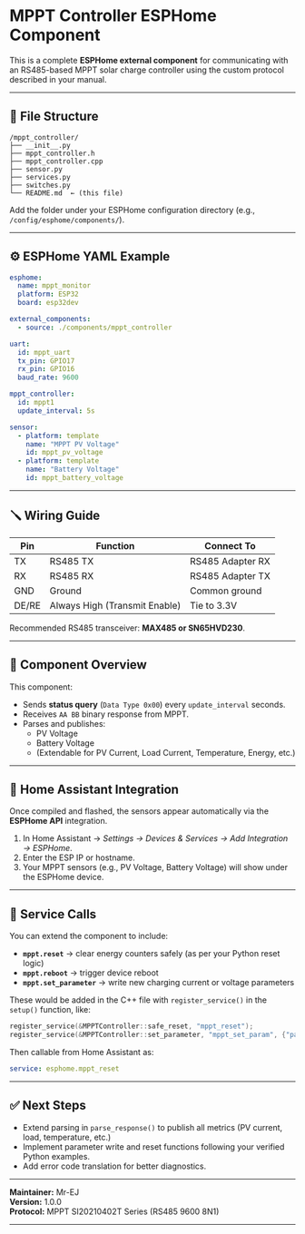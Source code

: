 # MPPT Controller ESPHome Component

This is a complete **ESPHome external component** for communicating with an RS485-based MPPT solar charge controller using the custom protocol described in your manual.

---

## 📁 File Structure

```
/mppt_controller/
├── __init__.py
├── mppt_controller.h
├── mppt_controller.cpp
├── sensor.py
├── services.py
├── switches.py
└── README.md  ← (this file)
```

Add the folder under your ESPHome configuration directory (e.g., `/config/esphome/components/`).

---

## ⚙️ ESPHome YAML Example

```yaml
esphome:
  name: mppt_monitor
  platform: ESP32
  board: esp32dev

external_components:
  - source: ./components/mppt_controller

uart:
  id: mppt_uart
  tx_pin: GPIO17
  rx_pin: GPIO16
  baud_rate: 9600

mppt_controller:
  id: mppt1
  update_interval: 5s

sensor:
  - platform: template
    name: "MPPT PV Voltage"
    id: mppt_pv_voltage
  - platform: template
    name: "Battery Voltage"
    id: mppt_battery_voltage
```

---

## 🪛 Wiring Guide

| Pin | Function | Connect To |
|-----|-----------|-------------|
| TX  | RS485 TX  | RS485 Adapter RX |
| RX  | RS485 RX  | RS485 Adapter TX |
| GND | Ground    | Common ground |
| DE/RE | Always High (Transmit Enable) | Tie to 3.3V |

Recommended RS485 transceiver: **MAX485 or SN65HVD230**.

---

## 🧠 Component Overview

This component:
- Sends **status query** (`Data Type 0x00`) every `update_interval` seconds.
- Receives `AA BB` binary response from MPPT.
- Parses and publishes:
  - PV Voltage
  - Battery Voltage
  - (Extendable for PV Current, Load Current, Temperature, Energy, etc.)

---

## 🧩 Home Assistant Integration

Once compiled and flashed, the sensors appear automatically via the **ESPHome API** integration.

1. In Home Assistant → *Settings → Devices & Services → Add Integration → ESPHome*.
2. Enter the ESP IP or hostname.
3. Your MPPT sensors (e.g., PV Voltage, Battery Voltage) will show under the ESPHome device.

---

## 🔧 Service Calls

You can extend the component to include:
- **`mppt.reset`** → clear energy counters safely (as per your Python reset logic)
- **`mppt.reboot`** → trigger device reboot
- **`mppt.set_parameter`** → write new charging current or voltage parameters

These would be added in the C++ file with `register_service()` in the `setup()` function, like:

```cpp
register_service(&MPPTController::safe_reset, "mppt_reset");
register_service(&MPPTController::set_parameter, "mppt_set_param", {"param", "value"});
```

Then callable from Home Assistant as:

```yaml
service: esphome.mppt_reset
```

---

## ✅ Next Steps

- Extend parsing in `parse_response()` to publish all metrics (PV current, load, temperature, etc.)
- Implement parameter write and reset functions following your verified Python examples.
- Add error code translation for better diagnostics.

---

**Maintainer:** Mr-EJ  
**Version:** 1.0.0  
**Protocol:** MPPT SI20210402T Series (RS485 9600 8N1)

---


